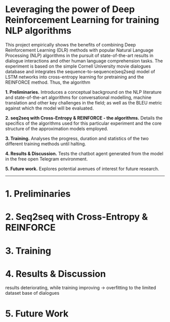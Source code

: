 # Leveraging the power of Deep Reinforcement Learning for training NLP algorithms

   This project empirically shows the benefits of combining Deep Reinforcement Learning (DLR) methods with popular Natural Language Processing (NLP) algorithms in the pursuit of state-of-the-art results in dialogue interactions and other human language comprehension tasks. The experiment is based on the simple Cornell University movie dialogues database and integrates the sequence-to-sequence(seq2seq) model of LSTM networks into cross-entropy learning for pretraining and the REINFORCE method. Thus, the algorithm 

**1. Preliminaries.** Introduces a conceptual background on the NLP literature and state-of-the-art algorithms for conversational modelling, machine translation and other key challenges in the field; as well as the BLEU metric against which the model will be evaluated.

**2. seq2seq with Cross-Entropy & REINFORCE - the algorithms.** Details the specifics of the algorithms used for this particular experiment and the core structure of the approximation models employed.

**3. Training.** Analyses the progress, duration and statistics of the two different training methods until halting.

**4. Results & Discussion.** Tests the chatbot agent generated from the model in the free open Telegram environment.

**5. Future work.** Explores potential avenues of interest for future research.


---------
# 1. Preliminaries


# 2. Seq2seq with Cross-Entropy & REINFORCE


# 3. Training


# 4. Results & Discussion

results deteriorating, while training improving -> overfitting to the limited dataset base of dialogues

# 5. Future Work
